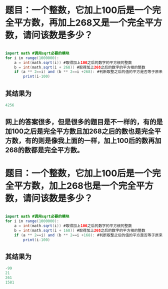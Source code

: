 # 题目：一个整数，它加上100后是一个完全平方数，再加上268又是一个完全平方数，请问该数是多少？
```java

import math #调用sqrt必要的模块
for i in range(1000000):
    a = int(math.sqrt(i)) #取得加上100之后的数字的平方根的整数
    b = int(math.sqrt(i + 268)) #取得加上268之后的数字的平方根的整数
    if (a ** 2==i) and (b ** 2==i +268): #判断取整之后的值的平方是否等于原来的值
        print(i-100)

```
## 其结果为
```java
4256
```
## 网上的答案很多，但是很多的题目是不一样的，有的是加100之后是完全平方数且加268之后的数也是完全平方数，有的则是像我上面的一样，加上100后的数再加268的数都是完全平方数。

# 题目：一个整数，它加上100后是一个完全平方数，加上268也是一个完全平方数，请问该数是多少？
```java

import math #调用sqrt必要的模块
for i in range(1000000):
    a = int(math.sqrt(i)) #取得加上100之后的数字的平方根的整数
    b = int(math.sqrt(i + 168)) #取得加上268之后的数字的平方根的整数
    if (a ** 2==i) and (b ** 2==i +168): #判断取整之后的值的平方是否等于原来的值
        print(i-100)
```
## 其结果为
```java
-99
21
261
1581
```
